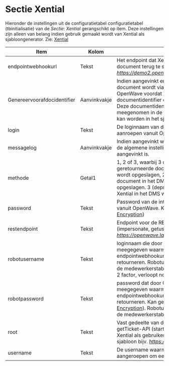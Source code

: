 # Sectie Xential

Hieronder de instellingen uit de configuratietabel configuratietabel (tbinitialisatie) van de _Sectie: Xential_ gerangschikt op item. Deze instellingen zijn alleen van belang indien gebruik gemaakt wordt van Xential als sjabloongenerator. Zie: [Xential](/docs/probleemoplossing/programmablokken/xential.md)

| Item | Kolom | Omschrijving |
| ---- | ----- | ------------ |
| endpointwebhookurl | Tekst | Het endpoint dat Xential moet gebruiken om het samengestelde document terug te sturen naar OpenWave bijv. _<https://demo2.open-wave.nl:4444/api/xential/index.php>_ |
| Genereervoorafdocidentifier | Aanvinkvakje | Indien aangevinkt en methode = 2 (dus gegenereerde document wordt via stuf/zaak in DMS opgeslagen) dan zal OpenWave voordat Xential aangeroepen wordt, bij het DMS een documentidentifier opvragen (genereerDocumentidentificatie). Deze documentidentifier wordt in de xml met merge data meegenomen in de tag `<docidentifier>` zodat deze gebruikt kan worden in het sjabloon. |
| login | Tekst | De loginnaam van de integratie-gebruiker voor de API-aanroepen vanuit OpenWave. |
| messagelog | Aanvinkvakje | Indien aangevinkt worden de berichten naar Xential gelogd mits de algemene instelling _Sectie: OWB en Item: MessageLog_ ook aangevinkt is. |
| methode | Getal1 | 1, 2 of 3, waarbij 3 deprecated is. 1 wil zeggen dat het geretourneerde document door OpenWave op de fileserver wordt opgeslagen, 2 wil zeggen dat het geretourneerde document in het DMS (stuf-zaak/dms) door OpenWave wordt opgeslagen. 3 (deprecated!) betekent dat het document door Xential in het DMS wordt opgeslagen. |
| password | Tekst | Password van de integratie-gebruiker voor de API-aanroepen vanuit OpenWave. Kan gecrypt worden opgeslagen (zie [Sectie Encryption](/docs/instellen_inrichten/configuratie/sectie_encryption.md)) |
| restendpoint | Tekst | Endpoint voor de REST aanroepen vanuit OpenWave (impersonate, getususbletemplates createticket, logout) bijv. _<https://openwave.labs.xential.nl/xential/modpages/next.oas/api>_ |
| robotusername | Tekst | loginnaam die door OpenWave bij de getTicket-aanroep wordt meegegeven waarmee Xential zich kan identificeren op het endpointwebhookurl om het samengestelde document te retourneren. Robotusername en robotpassword moeten ook in de medewerkerstabel van OpenWave zijn opgeslagen (zonder 2 factor, verloopt nooit, geen loginverklaring). |
| robotpassword | Tekst | password dat door OpenWave bij de getTicket-aanroep wordt meegegeven waarmee Xential zich kan identificeren op het endpointwebhookurl om het samengestelde document te retourneren. Kan gecrypt worden opgeslagen (zie [Sectie Encryption](/docs/instellen_inrichten/configuratie/sectie_encryption.md)). Robotusername en robotpassword moeten ook in de medewerkerstabel van OpenWave zijn opgeslagen. |
| root | Tekst | Vast gedeelte van de URL waaraan de respons van de getTicket-API (startDocumentUrl) aan vast wordt geplakt om Xential als gebruiker aan te kunnen roepen met het gekozen sjabloon bijv. _<https://openwave.labs.xential.nl>>_ |
| username | Tekst | De username waarmee de impersonate-API moet worden aangeroepen om een sessie-id te verkrijgen. |